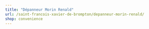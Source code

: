 ```yaml
---
title: "Dépanneur Morin Renald"
url: /saint-francois-xavier-de-brompton/depanneur-morin-renald/
shop: convenience
---
```

